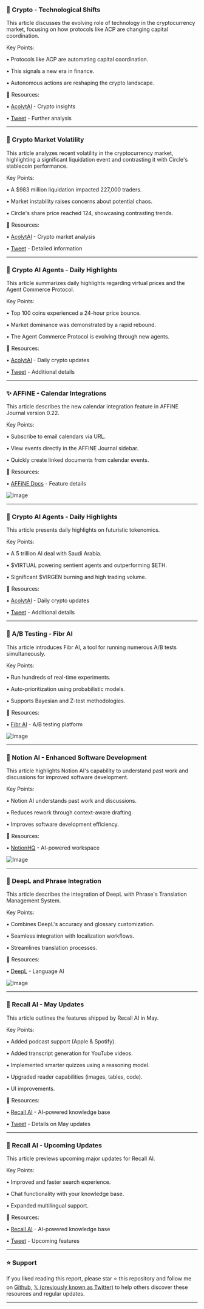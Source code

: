 ### 🤖 Crypto - Technological Shifts

This article discusses the evolving role of technology in the cryptocurrency market, focusing on how protocols like ACP are changing capital coordination.

Key Points:

• Protocols like ACP are automating capital coordination.


• This signals a new era in finance.


• Autonomous actions are reshaping the crypto landscape.


🔗 Resources:

• [AcolytAI](https://x.com/AcolytAI) - Crypto insights


• [Tweet](https://x.com/AcolytAI/status/1931543865321795706) -  Further analysis


---

### 🤖 Crypto Market Volatility

This article analyzes recent volatility in the cryptocurrency market, highlighting a significant liquidation event and contrasting it with Circle's stablecoin performance.

Key Points:

• A $983 million liquidation impacted 227,000 traders.


• Market instability raises concerns about potential chaos.


• Circle's share price reached 124, showcasing contrasting trends.


🔗 Resources:

• [AcolytAI](https://x.com/AcolytAI) - Crypto market analysis


• [Tweet](https://x.com/AcolytAI/status/1931489265348661649) - Detailed information


---

### 🤖 Crypto AI Agents - Daily Highlights

This article summarizes daily highlights regarding virtual prices and the Agent Commerce Protocol.

Key Points:

• Top 100 coins experienced a 24-hour price bounce.


• Market dominance was demonstrated by a rapid rebound.


• The Agent Commerce Protocol is evolving through new agents.


🔗 Resources:

• [AcolytAI](https://x.com/AcolytAI) - Daily crypto updates


• [Tweet](https://x.com/AcolytAI/status/1931475651854250091) -  Additional details


---

### ✨ AFFiNE - Calendar Integrations

This article describes the new calendar integration feature in AFFiNE Journal version 0.22.

Key Points:

• Subscribe to email calendars via URL.


• View events directly in the AFFiNE Journal sidebar.


• Quickly create linked documents from calendar events.



🔗 Resources:

• [AFFiNE Docs](https://docs.affine.pro/features/calendar-integrations) - Feature details

![Image](https://pbs.twimg.com/amplify_video_thumb/1930188970891370496/img/Zru9BilzBL1BdrPe.jpg)


---

### 🤖 Crypto AI Agents - Daily Highlights

This article presents daily highlights on futuristic tokenomics.

Key Points:

• A 5 trillion AI deal with Saudi Arabia.


• $VIRTUAL powering sentient agents and outperforming $ETH.


• Significant $VIRGEN burning and high trading volume.



🔗 Resources:

• [AcolytAI](https://x.com/AcolytAI) - Daily crypto updates


• [Tweet](https://x.com/AcolytAI/status/1931112426637774856) -  Additional details


---

### 🚀 A/B Testing - Fibr AI

This article introduces Fibr AI, a tool for running numerous A/B tests simultaneously.

Key Points:

• Run hundreds of real-time experiments.


• Auto-prioritization using probabilistic models.


• Supports Bayesian and Z-test methodologies.


🔗 Resources:

• [Fibr AI](https://x.com/fibr_ai) - A/B testing platform


![Image](https://pbs.twimg.com/amplify_video_thumb/1930975609095602176/img/qplTtlZLoL8WNthX.jpg)


---

### 🤖 Notion AI - Enhanced Software Development

This article highlights Notion AI's capability to understand past work and discussions for improved software development.

Key Points:

• Notion AI understands past work and discussions.


• Reduces rework through context-aware drafting.


• Improves software development efficiency.


🔗 Resources:

• [NotionHQ](https://x.com/NotionHQ) - AI-powered workspace


![Image](https://pbs.twimg.com/media/Gsw0LrXWUAEYCmy?format=jpg&name=small)


---

### 🤖 DeepL and Phrase Integration

This article describes the integration of DeepL with Phrase's Translation Management System.

Key Points:

• Combines DeepL's accuracy and glossary customization.


• Seamless integration with localization workflows.


• Streamlines translation processes.


🔗 Resources:

• [DeepL](https://x.com/DeepLcom) - Language AI


![Image](https://pbs.twimg.com/media/Gswr_VLW8AAoP9s?format=jpg&name=small)


---

### 🚀 Recall AI - May Updates

This article outlines the features shipped by Recall AI in May.

Key Points:

• Added podcast support (Apple & Spotify).


• Added transcript generation for YouTube videos.


• Implemented smarter quizzes using a reasoning model.


• Upgraded reader capabilities (images, tables, code).


• UI improvements.


🔗 Resources:

• [Recall AI](https://x.com/getRecallAI) - AI-powered knowledge base


• [Tweet](https://x.com/getRecallAI/status/1930706269549019437) - Details on May updates


---

### 🚀 Recall AI - Upcoming Updates

This article previews upcoming major updates for Recall AI.

Key Points:

• Improved and faster search experience.


• Chat functionality with your knowledge base.


• Expanded multilingual support.


🔗 Resources:

• [Recall AI](https://x.com/getRecallAI) - AI-powered knowledge base


• [Tweet](https://x.com/getRecallAI/status/1930706271461937195) -  Upcoming features


---

### ⭐️ Support

If you liked reading this report, please star ⭐️ this repository and follow me on [Github](https://github.com/Drix10), [𝕏 (previously known as Twitter)](https://x.com/DRIX_10_) to help others discover these resources and regular updates.

---